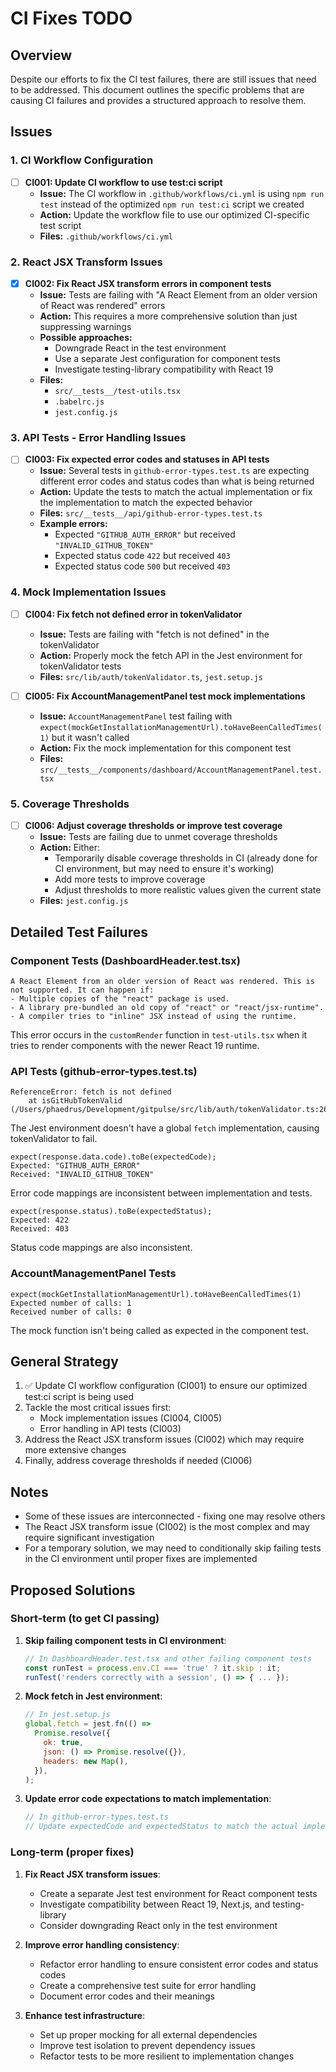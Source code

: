 # CI Fixes TODO

## Overview

Despite our efforts to fix the CI test failures, there are still issues that need to be addressed. This document outlines the specific problems that are causing CI failures and provides a structured approach to resolve them.

## Issues

### 1. CI Workflow Configuration

- [ ] **CI001: Update CI workflow to use test:ci script**
  - **Issue:** The CI workflow in `.github/workflows/ci.yml` is using `npm run test` instead of the optimized `npm run test:ci` script we created
  - **Action:** Update the workflow file to use our optimized CI-specific test script
  - **Files:** `.github/workflows/ci.yml`

### 2. React JSX Transform Issues

- [x] **CI002: Fix React JSX transform errors in component tests**
  - **Issue:** Tests are failing with "A React Element from an older version of React was rendered" errors
  - **Action:** This requires a more comprehensive solution than just suppressing warnings
  - **Possible approaches:**
    - Downgrade React in the test environment
    - Use a separate Jest configuration for component tests
    - Investigate testing-library compatibility with React 19
  - **Files:**
    - `src/__tests__/test-utils.tsx`
    - `.babelrc.js`
    - `jest.config.js`

### 3. API Tests - Error Handling Issues

- [ ] **CI003: Fix expected error codes and statuses in API tests**
  - **Issue:** Several tests in `github-error-types.test.ts` are expecting different error codes and status codes than what is being returned
  - **Action:** Update the tests to match the actual implementation or fix the implementation to match the expected behavior
  - **Files:** `src/__tests__/api/github-error-types.test.ts`
  - **Example errors:**
    - Expected `"GITHUB_AUTH_ERROR"` but received `"INVALID_GITHUB_TOKEN"`
    - Expected status code `422` but received `403`
    - Expected status code `500` but received `403`

### 4. Mock Implementation Issues

- [ ] **CI004: Fix fetch not defined error in tokenValidator**

  - **Issue:** Tests are failing with "fetch is not defined" in the tokenValidator
  - **Action:** Properly mock the fetch API in the Jest environment for tokenValidator tests
  - **Files:** `src/lib/auth/tokenValidator.ts`, `jest.setup.js`

- [ ] **CI005: Fix AccountManagementPanel test mock implementations**
  - **Issue:** `AccountManagementPanel` test failing with `expect(mockGetInstallationManagementUrl).toHaveBeenCalledTimes(1)` but it wasn't called
  - **Action:** Fix the mock implementation for this component test
  - **Files:** `src/__tests__/components/dashboard/AccountManagementPanel.test.tsx`

### 5. Coverage Thresholds

- [ ] **CI006: Adjust coverage thresholds or improve test coverage**
  - **Issue:** Tests are failing due to unmet coverage thresholds
  - **Action:** Either:
    - Temporarily disable coverage thresholds in CI (already done for CI environment, but may need to ensure it's working)
    - Add more tests to improve coverage
    - Adjust thresholds to more realistic values given the current state
  - **Files:** `jest.config.js`

## Detailed Test Failures

### Component Tests (DashboardHeader.test.tsx)

```
A React Element from an older version of React was rendered. This is not supported. It can happen if:
- Multiple copies of the "react" package is used.
- A library pre-bundled an old copy of "react" or "react/jsx-runtime".
- A compiler tries to "inline" JSX instead of using the runtime.
```

This error occurs in the `customRender` function in `test-utils.tsx` when it tries to render components with the newer React 19 runtime.

### API Tests (github-error-types.test.ts)

```
ReferenceError: fetch is not defined
    at isGitHubTokenValid (/Users/phaedrus/Development/gitpulse/src/lib/auth/tokenValidator.ts:26:22)
```

The Jest environment doesn't have a global `fetch` implementation, causing tokenValidator to fail.

```
expect(response.data.code).toBe(expectedCode);
Expected: "GITHUB_AUTH_ERROR"
Received: "INVALID_GITHUB_TOKEN"
```

Error code mappings are inconsistent between implementation and tests.

```
expect(response.status).toBe(expectedStatus);
Expected: 422
Received: 403
```

Status code mappings are also inconsistent.

### AccountManagementPanel Tests

```
expect(mockGetInstallationManagementUrl).toHaveBeenCalledTimes(1)
Expected number of calls: 1
Received number of calls: 0
```

The mock function isn't being called as expected in the component test.

## General Strategy

1. ✅ Update CI workflow configuration (CI001) to ensure our optimized test:ci script is being used
2. Tackle the most critical issues first:
   - Mock implementation issues (CI004, CI005)
   - Error handling in API tests (CI003)
3. Address the React JSX transform issues (CI002) which may require more extensive changes
4. Finally, address coverage thresholds if needed (CI006)

## Notes

- Some of these issues are interconnected - fixing one may resolve others
- The React JSX transform issue (CI002) is the most complex and may require significant investigation
- For a temporary solution, we may need to conditionally skip failing tests in the CI environment until proper fixes are implemented

## Proposed Solutions

### Short-term (to get CI passing)

1. **Skip failing component tests in CI environment**:

   ```javascript
   // In DashboardHeader.test.tsx and other failing component tests
   const runTest = process.env.CI === 'true' ? it.skip : it;
   runTest('renders correctly with a session', () => { ... });
   ```

2. **Mock fetch in Jest environment**:

   ```javascript
   // In jest.setup.js
   global.fetch = jest.fn(() =>
     Promise.resolve({
       ok: true,
       json: () => Promise.resolve({}),
       headers: new Map(),
     }),
   );
   ```

3. **Update error code expectations to match implementation**:
   ```javascript
   // In github-error-types.test.ts
   // Update expectedCode and expectedStatus to match the actual implementation
   ```

### Long-term (proper fixes)

1. **Fix React JSX transform issues**:

   - Create a separate Jest test environment for React component tests
   - Investigate compatibility between React 19, Next.js, and testing-library
   - Consider downgrading React only in the test environment

2. **Improve error handling consistency**:

   - Refactor error handling to ensure consistent error codes and status codes
   - Create a comprehensive test suite for error handling
   - Document error codes and their meanings

3. **Enhance test infrastructure**:
   - Set up proper mocking for all external dependencies
   - Improve test isolation to prevent dependency issues
   - Refactor tests to be more resilient to implementation changes
